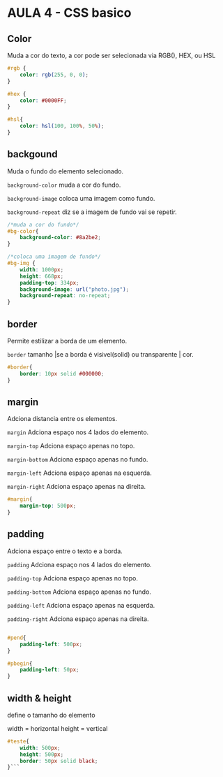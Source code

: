 
# AULA 4 - CSS basico
## Color

Muda a cor do texto, a cor pode ser selecionada via RGB(), HEX, ou HSL

```css
#rgb {
    color: rgb(255, 0, 0);
}

#hex {
    color: #0000FF;
}

#hsl{
    color: hsl(100, 100%, 50%);
}
```

## backgound
Muda o fundo do elemento selecionado.

`background-color` muda a cor do fundo.

`background-image` coloca uma imagem como fundo.

`background-repeat` diz se a imagem de fundo vai se repetir.

```css
/*muda a cor do fundo*/
#bg-color{
    background-color: #8a2be2;
}

/*coloca uma imagem de fundo*/
#bg-img {
    width: 1000px;
    height: 668px;
    padding-top: 334px;
    background-image: url("photo.jpg");
    background-repeat: no-repeat;
}
```

## border
Permite estilizar a borda de um elemento.

`border` tamanho |se a borda é visivel(solid) ou transparente | cor.

```css
#border{
    border: 10px solid #000000;
}
```

## margin
Adciona distancia entre os elementos.

`margin` Adciona espaço nos 4 lados do elemento.

`margin-top` Adciona espaço apenas no topo.

`margin-bottom` Adciona espaço apenas no fundo.

`margin-left` Adciona espaço apenas na esquerda.

`margin-right` Adciona espaço apenas na direita.


```css
#margin{
    margin-top: 500px;
}
```

## padding
Adciona espaço entre o texto e a borda.

`padding` Adciona espaço nos 4 lados do elemento.

`padding-top` Adciona espaço apenas no topo.

`padding-bottom` Adciona espaço apenas no fundo.

`padding-left` Adciona espaço apenas na esquerda.

`padding-right` Adciona espaço apenas na direita.

```css

#pend{
    padding-left: 500px;
}

#pbegin{
    padding-left: 50px;
}
```

## width & height
define o tamanho do elemento

width = horizontal
height = vertical

```css
#teste{
    width: 500px;
    height: 500px;
    border: 50px solid black;
}```


